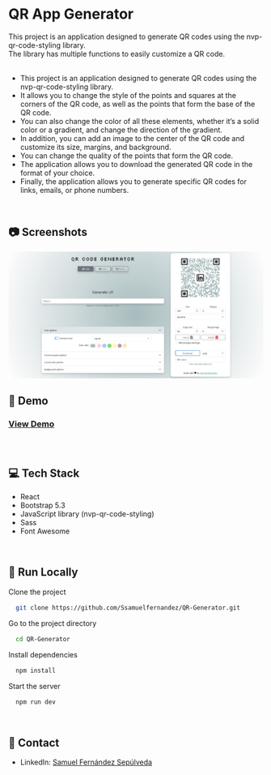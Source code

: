 # QR App Generator

This project is an application designed to generate QR codes using the nvp-qr-code-styling library.
<br>
The library has multiple functions to easily customize a QR code.
<br>
<br>

- This project is an application designed to generate QR codes using the nvp-qr-code-styling library.
- It allows you to change the style of the points and squares at the corners of the QR code, as well as the points that form the base of the QR code.
- You can also change the color of all these elements, whether it’s a solid color or a gradient, and change the direction of the gradient.
- In addition, you can add an image to the center of the QR code and customize its size, margins, and background.
- You can change the quality of the points that form the QR code.
- The application allows you to download the generated QR code in the format of your choice.
- Finally, the application allows you to generate specific QR codes for links, emails, or phone numbers.

<br>

## 📷 Screenshots

<img src="https://raw.githubusercontent.com/Ssamuelfernandez/QR-Generator/main/public/QRCodeGenerator.JPG" />

<br>

## 🧰 Demo
<h3><a href="https://ssamuelfernandez.github.io/QR-Generator/">View Demo</a><h3/>

<br>

## 💻 Tech Stack

- React
- Bootstrap 5.3
- JavaScript library (nvp-qr-code-styling)
- Sass
- Font Awesome

<br>

## 🏃 Run Locally

Clone the project

```bash
  git clone https://github.com/Ssamuelfernandez/QR-Generator.git
```

Go to the project directory

```bash
  cd QR-Generator
```

Install dependencies

```bash
  npm install
```

Start the server

```bash
  npm run dev
```

<br>

## 🤝 Contact

- LinkedIn: <a href="www.linkedin.com/in/samuelfernándezsepúlveda" target="_blank">Samuel Fernández Sepúlveda</a>

